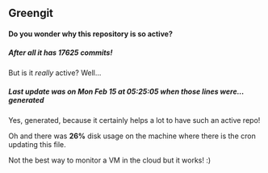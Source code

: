## Greengit

#### Do you wonder why this repository is so active?

##### After all it has 17625 commits!

But is it *really* active? Well...

##### Last update was on Mon Feb 15 at 05:25:05 when those lines were... generated

Yes, generated, because it certainly helps a lot to have such an active repo!

Oh and there was **26%** disk usage on the machine
where there is the cron updating this file.

Not the best way to monitor a VM in the cloud but it works! :)
